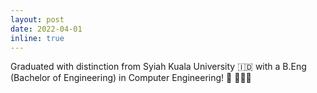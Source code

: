 ```yaml
---
layout: post
date: 2022-04-01 
inline: true
---
```


Graduated with distinction from Syiah Kuala University :indonesia: with a B.Eng (Bachelor of Engineering) in Computer Engineering! :robot: 👩🏻‍🎓
